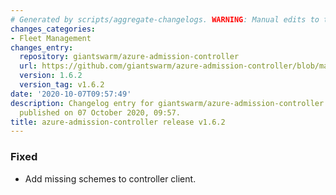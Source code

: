 ```yaml
---
# Generated by scripts/aggregate-changelogs. WARNING: Manual edits to this files will be overwritten.
changes_categories:
- Fleet Management
changes_entry:
  repository: giantswarm/azure-admission-controller
  url: https://github.com/giantswarm/azure-admission-controller/blob/master/CHANGELOG.md#162---2020-10-07
  version: 1.6.2
  version_tag: v1.6.2
date: '2020-10-07T09:57:49'
description: Changelog entry for giantswarm/azure-admission-controller version 1.6.2,
  published on 07 October 2020, 09:57.
title: azure-admission-controller release v1.6.2
---
```


### Fixed
- Add missing schemes to controller client.
